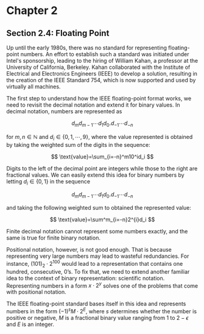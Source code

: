 # Chapter 2

## Section 2.4: Floating Point

Up until the early 1980s, there was no standard for representing floating-point numbers. An effort to establish such a standard was initiated under Intel's sponsorship, leading to the hiring of William Kahan, a professor at the University of California, Berkeley. Kahan collaborated with the Institute of Electrical and Electronics Engineers (IEEE) to develop a solution, resulting in the creation of the IEEE Standard 754, which is now supported and used by virtually all machines.

The first step to understand how the IEEE floating-point format works, we need to revisit the decimal notation and extend it for binary values. In decimal notation, numbers are represented as

$$
d_{m}d_{m-1}\cdots d_1d_0.d_{-1}\cdots d_{-n}
$$

for $m,n\in\mathbb{N}$ and $d_i\in\{0,1,\cdots,9\}$, where the value represented is obtained by taking the weighted sum of the digits in the sequence:

$$
\text{value}=\sum_{i=-n}^m10^id_i
$$

Digits to the left of the decimal point are integers while those to the right are fractional values. We can easily extend this idea for binary numbers by letting $d_i\in\{0,1\}$ in the sequence

$$
d_md_{m-1}\cdots d_1d_0.d_{-1}\cdots d_{-n}
$$

and taking the following weighted sum to obtained the represented value:

$$
\text{value}=\sum^m_{i=-n}2^{i}d_i
$$

Finite decimal notation cannot represent some numbers exactly, and the same is true for finite binary notation.

Positional notation, however, is not good enough. That is because representing very large numbers may lead to wasteful redundancies. For instance, $(101)_2\cdot 2^{100}$ would lead to a representation that contains one hundred, consecutive,  0’s. To fix that, we need to extend another familiar idea to the context of binary representation: scientific notation. Representing numbers in a form $x\cdot 2^y$ solves one of the problems that come with positional notation. 

The IEEE floating-point standard bases itself in this idea and represents numbers in the form $(-1)^{s} M\cdot 2^E$, where $s$ determines whether the number is positive or negative, $M$ is a fractional binary value ranging from $1$ to $2-\epsilon$ and $E$ is an integer.